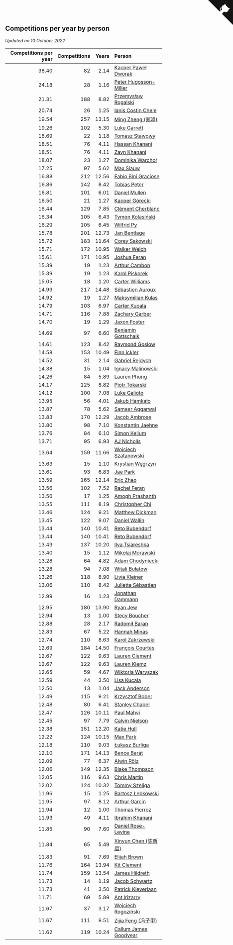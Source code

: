 ## Competitions per year by person

*Updated on 10 October 2022*

| Competitions per year | Competitions | Years | Person |
| ---: | ---: | ---: | :--- |
| 38.40 | 82 | 2.14 | [Kacper Paweł Dworak](https://www.worldcubeassociation.org/persons/2020DWOR01) |
| 24.18 | 28 | 1.16 | [Peter Hugosson-Miller](https://www.worldcubeassociation.org/persons/2021HUGO01) |
| 21.31 | 188 | 8.82 | [Przemysław Rogalski](https://www.worldcubeassociation.org/persons/2013ROGA02) |
| 20.74 | 26 | 1.25 | [Ianis Costin Chele](https://www.worldcubeassociation.org/persons/2021CHEL01) |
| 19.54 | 257 | 13.15 | [Ming Zheng (郑鸣)](https://www.worldcubeassociation.org/persons/2009ZHEN11) |
| 19.26 | 102 | 5.30 | [Luke Garrett](https://www.worldcubeassociation.org/persons/2017GARR05) |
| 18.69 | 22 | 1.18 | [Tomasz Stawowy](https://www.worldcubeassociation.org/persons/2021STAW01) |
| 18.51 | 76 | 4.11 | [Hassan Khanani](https://www.worldcubeassociation.org/persons/2018KHAN26) |
| 18.51 | 76 | 4.11 | [Zayn Khanani](https://www.worldcubeassociation.org/persons/2018KHAN28) |
| 18.07 | 23 | 1.27 | [Dominika Warchoł](https://www.worldcubeassociation.org/persons/2021WARC01) |
| 17.25 | 97 | 5.62 | [Max Siauw](https://www.worldcubeassociation.org/persons/2017SIAU02) |
| 16.88 | 212 | 12.56 | [Fabio Bini Graciose](https://www.worldcubeassociation.org/persons/2010GRAC02) |
| 16.86 | 142 | 8.42 | [Tobias Peter](https://www.worldcubeassociation.org/persons/2014PETE03) |
| 16.81 | 101 | 6.01 | [Daniel Mullen](https://www.worldcubeassociation.org/persons/2016MULL04) |
| 16.50 | 21 | 1.27 | [Kacper Górecki](https://www.worldcubeassociation.org/persons/2021GORE01) |
| 16.44 | 129 | 7.85 | [Clément Cherblanc](https://www.worldcubeassociation.org/persons/2014CHER05) |
| 16.34 | 105 | 6.43 | [Tymon Kolasiński](https://www.worldcubeassociation.org/persons/2016KOLA02) |
| 16.29 | 105 | 6.45 | [Wilfrid Py](https://www.worldcubeassociation.org/persons/2016PYWI01) |
| 15.78 | 201 | 12.73 | [Jan Bentlage](https://www.worldcubeassociation.org/persons/2010BENT01) |
| 15.72 | 183 | 11.64 | [Corey Sakowski](https://www.worldcubeassociation.org/persons/2011SAKO01) |
| 15.71 | 172 | 10.95 | [Walker Welch](https://www.worldcubeassociation.org/persons/2011WELC01) |
| 15.61 | 171 | 10.95 | [Joshua Feran](https://www.worldcubeassociation.org/persons/2011FERA01) |
| 15.39 | 19 | 1.23 | [Arthur Cambon](https://www.worldcubeassociation.org/persons/2021CAMB01) |
| 15.39 | 19 | 1.23 | [Karol Piskorek](https://www.worldcubeassociation.org/persons/2021PISK01) |
| 15.05 | 18 | 1.20 | [Carter Williams](https://www.worldcubeassociation.org/persons/2021WILL06) |
| 14.99 | 217 | 14.48 | [Sébastien Auroux](https://www.worldcubeassociation.org/persons/2008AURO01) |
| 14.92 | 19 | 1.27 | [Maksymilian Kulas](https://www.worldcubeassociation.org/persons/2021KULA02) |
| 14.79 | 103 | 6.97 | [Carter Kucala](https://www.worldcubeassociation.org/persons/2015KUCA01) |
| 14.71 | 116 | 7.88 | [Zachary Garber](https://www.worldcubeassociation.org/persons/2014GARB01) |
| 14.70 | 19 | 1.29 | [Jaxon Foster](https://www.worldcubeassociation.org/persons/2021FOST01) |
| 14.69 | 97 | 6.60 | [Benjamin Gottschalk](https://www.worldcubeassociation.org/persons/2016GOTT01) |
| 14.61 | 123 | 8.42 | [Raymond Goslow](https://www.worldcubeassociation.org/persons/2014GOSL01) |
| 14.58 | 153 | 10.49 | [Finn Ickler](https://www.worldcubeassociation.org/persons/2012ICKL01) |
| 14.52 | 31 | 2.14 | [Gabriel Rejdych](https://www.worldcubeassociation.org/persons/2020REJD01) |
| 14.38 | 15 | 1.04 | [Ignacy Malinowski](https://www.worldcubeassociation.org/persons/2021MALI02) |
| 14.26 | 84 | 5.89 | [Lauren Phung](https://www.worldcubeassociation.org/persons/2016PHUN02) |
| 14.17 | 125 | 8.82 | [Piotr Tokarski](https://www.worldcubeassociation.org/persons/2013TOKA01) |
| 14.12 | 100 | 7.08 | [Luke Galioto](https://www.worldcubeassociation.org/persons/2015GALI02) |
| 13.95 | 56 | 4.01 | [Jakub Hamkało](https://www.worldcubeassociation.org/persons/2018HAMK01) |
| 13.87 | 78 | 5.62 | [Sameer Aggarwal](https://www.worldcubeassociation.org/persons/2017AGGA01) |
| 13.83 | 170 | 12.29 | [Jacob Ambrose](https://www.worldcubeassociation.org/persons/2010AMBR01) |
| 13.80 | 98 | 7.10 | [Konstantin Jaehne](https://www.worldcubeassociation.org/persons/2015JAEH01) |
| 13.76 | 84 | 6.10 | [Simon Kellum](https://www.worldcubeassociation.org/persons/2016KELL12) |
| 13.71 | 95 | 6.93 | [AJ Nicholls](https://www.worldcubeassociation.org/persons/2015NICH04) |
| 13.64 | 159 | 11.66 | [Wojciech Szatanowski](https://www.worldcubeassociation.org/persons/2011SZAT01) |
| 13.63 | 15 | 1.10 | [Krystian Węgrzyn](https://www.worldcubeassociation.org/persons/2021WEGR01) |
| 13.61 | 93 | 6.83 | [Jae Park](https://www.worldcubeassociation.org/persons/2015PARK24) |
| 13.59 | 165 | 12.14 | [Eric Zhao](https://www.worldcubeassociation.org/persons/2010ZHAO19) |
| 13.56 | 102 | 7.52 | [Rachel Feran](https://www.worldcubeassociation.org/persons/2015FERA01) |
| 13.56 | 17 | 1.25 | [Amogh Prashanth](https://www.worldcubeassociation.org/persons/2021PRAS01) |
| 13.55 | 111 | 8.19 | [Christopher Chi](https://www.worldcubeassociation.org/persons/2014CHIC01) |
| 13.46 | 124 | 9.21 | [Matthew Dickman](https://www.worldcubeassociation.org/persons/2013DICK01) |
| 13.45 | 122 | 9.07 | [Daniel Wallin](https://www.worldcubeassociation.org/persons/2013WALL03) |
| 13.44 | 140 | 10.41 | [Reto Bubendorf](https://www.worldcubeassociation.org/persons/2012BUBE01) |
| 13.44 | 140 | 10.41 | [Reto Bubendorf](https://www.worldcubeassociation.org/persons/2012BUBE01) |
| 13.43 | 137 | 10.20 | [Ilya Tsiareshka](https://www.worldcubeassociation.org/persons/2012TERE01) |
| 13.40 | 15 | 1.12 | [Mikołaj Morawski](https://www.worldcubeassociation.org/persons/2021MORA01) |
| 13.28 | 64 | 4.82 | [Adam Chodyniecki](https://www.worldcubeassociation.org/persons/2017CHOD02) |
| 13.28 | 94 | 7.08 | [Witali Bułatow](https://www.worldcubeassociation.org/persons/2015BUAT01) |
| 13.26 | 118 | 8.90 | [Livia Kleiner](https://www.worldcubeassociation.org/persons/2013KLEI03) |
| 13.06 | 110 | 8.42 | [Juliette Sébastien](https://www.worldcubeassociation.org/persons/2014SEBA01) |
| 12.99 | 16 | 1.23 | [Jonathan Dammann](https://www.worldcubeassociation.org/persons/2021DAMM01) |
| 12.95 | 180 | 13.90 | [Ryan Jew](https://www.worldcubeassociation.org/persons/2008JEWR01) |
| 12.94 | 13 | 1.00 | [Stecy Boucher](https://www.worldcubeassociation.org/persons/2021BOUC01) |
| 12.88 | 28 | 2.17 | [Radomił Baran](https://www.worldcubeassociation.org/persons/2020BARA02) |
| 12.83 | 67 | 5.22 | [Hannah Minas](https://www.worldcubeassociation.org/persons/2017MINA04) |
| 12.74 | 110 | 8.63 | [Karol Zakrzewski](https://www.worldcubeassociation.org/persons/2014ZAKR01) |
| 12.69 | 184 | 14.50 | [François Courtès](https://www.worldcubeassociation.org/persons/2008COUR01) |
| 12.67 | 122 | 9.63 | [Lauren Clement](https://www.worldcubeassociation.org/persons/2013KLEM01) |
| 12.67 | 122 | 9.63 | [Lauren Klemz](https://www.worldcubeassociation.org/persons/2013KLEM01) |
| 12.65 | 59 | 4.67 | [Wiktoria Waryszak](https://www.worldcubeassociation.org/persons/2018WARY01) |
| 12.59 | 44 | 3.50 | [Lisa Kucala](https://www.worldcubeassociation.org/persons/2019KUCA01) |
| 12.50 | 13 | 1.04 | [Jack Anderson](https://www.worldcubeassociation.org/persons/2021ANDE05) |
| 12.49 | 115 | 9.21 | [Krzysztof Bober](https://www.worldcubeassociation.org/persons/2013BOBE01) |
| 12.48 | 80 | 6.41 | [Stanley Chapel](https://www.worldcubeassociation.org/persons/2016CHAP04) |
| 12.47 | 126 | 10.11 | [Paul Mahvi](https://www.worldcubeassociation.org/persons/2012MAHV01) |
| 12.45 | 97 | 7.79 | [Calvin Nielson](https://www.worldcubeassociation.org/persons/2014NIEL03) |
| 12.38 | 151 | 12.20 | [Katie Hull](https://www.worldcubeassociation.org/persons/2010HULL01) |
| 12.22 | 124 | 10.15 | [Max Park](https://www.worldcubeassociation.org/persons/2012PARK03) |
| 12.18 | 110 | 9.03 | [Łukasz Burliga](https://www.worldcubeassociation.org/persons/2013BURL01) |
| 12.10 | 171 | 14.13 | [Bence Barát](https://www.worldcubeassociation.org/persons/2008BARA01) |
| 12.09 | 77 | 6.37 | [Alwin Rölz](https://www.worldcubeassociation.org/persons/2016ROLZ01) |
| 12.06 | 149 | 12.35 | [Blake Thompson](https://www.worldcubeassociation.org/persons/2010THOM03) |
| 12.05 | 116 | 9.63 | [Chris Martin](https://www.worldcubeassociation.org/persons/2013MART03) |
| 12.02 | 124 | 10.32 | [Tommy Szeliga](https://www.worldcubeassociation.org/persons/2012SZEL01) |
| 11.96 | 15 | 1.25 | [Bartosz Łebkowski](https://www.worldcubeassociation.org/persons/2021LEBK01) |
| 11.95 | 97 | 8.12 | [Arthur Garcin](https://www.worldcubeassociation.org/persons/2014GARC27) |
| 11.94 | 12 | 1.00 | [Thomas Pierroz](https://www.worldcubeassociation.org/persons/2021PIER01) |
| 11.93 | 49 | 4.11 | [Ibrahim Khanani](https://www.worldcubeassociation.org/persons/2018KHAN27) |
| 11.85 | 90 | 7.60 | [Daniel Rose-Levine](https://www.worldcubeassociation.org/persons/2015ROSE01) |
| 11.84 | 65 | 5.49 | [Xinyun Chen (陈新运)](https://www.worldcubeassociation.org/persons/2017CHEN36) |
| 11.83 | 91 | 7.69 | [Elijah Brown](https://www.worldcubeassociation.org/persons/2015BROW03) |
| 11.76 | 164 | 13.94 | [Kit Clement](https://www.worldcubeassociation.org/persons/2008CLEM01) |
| 11.74 | 159 | 13.54 | [James Hildreth](https://www.worldcubeassociation.org/persons/2009HILD01) |
| 11.73 | 14 | 1.19 | [Jacob Schwartz](https://www.worldcubeassociation.org/persons/2021SCHW01) |
| 11.73 | 41 | 3.50 | [Patrick Kleverlaan](https://www.worldcubeassociation.org/persons/2019KLEV01) |
| 11.71 | 69 | 5.89 | [Ant Irizarry](https://www.worldcubeassociation.org/persons/2016IRIZ02) |
| 11.67 | 37 | 3.17 | [Wojciech Rogoziński](https://www.worldcubeassociation.org/persons/2019ROGO04) |
| 11.67 | 111 | 9.51 | [Zijia Feng (冯子甲)](https://www.worldcubeassociation.org/persons/2013FENG02) |
| 11.62 | 119 | 10.24 | [Callum James Goodyear](https://www.worldcubeassociation.org/persons/2012GOOD02) |


<a href="https://github.com/jonatanklosko/wca_statistics" class="github-corner" aria-label="View source on Github"><svg width="80" height="80" viewBox="0 0 250 250" style="fill:#151513; color:#fff; position: absolute; top: 0; border: 0; right: 0;" aria-hidden="true"><path d="M0,0 L115,115 L130,115 L142,142 L250,250 L250,0 Z"></path><path d="M128.3,109.0 C113.8,99.7 119.0,89.6 119.0,89.6 C122.0,82.7 120.5,78.6 120.5,78.6 C119.2,72.0 123.4,76.3 123.4,76.3 C127.3,80.9 125.5,87.3 125.5,87.3 C122.9,97.6 130.6,101.9 134.4,103.2" fill="currentColor" style="transform-origin: 130px 106px;" class="octo-arm"></path><path d="M115.0,115.0 C114.9,115.1 118.7,116.5 119.8,115.4 L133.7,101.6 C136.9,99.2 139.9,98.4 142.2,98.6 C133.8,88.0 127.5,74.4 143.8,58.0 C148.5,53.4 154.0,51.2 159.7,51.0 C160.3,49.4 163.2,43.6 171.4,40.1 C171.4,40.1 176.1,42.5 178.8,56.2 C183.1,58.6 187.2,61.8 190.9,65.4 C194.5,69.0 197.7,73.2 200.1,77.6 C213.8,80.2 216.3,84.9 216.3,84.9 C212.7,93.1 206.9,96.0 205.4,96.6 C205.1,102.4 203.0,107.8 198.3,112.5 C181.9,128.9 168.3,122.5 157.7,114.1 C157.9,116.9 156.7,120.9 152.7,124.9 L141.0,136.5 C139.8,137.7 141.6,141.9 141.8,141.8 Z" fill="currentColor" class="octo-body"></path></svg></a><style>.github-corner:hover .octo-arm{animation:octocat-wave 560ms ease-in-out}@keyframes octocat-wave{0%,100%{transform:rotate(0)}20%,60%{transform:rotate(-25deg)}40%,80%{transform:rotate(10deg)}}@media (max-width:500px){.github-corner:hover .octo-arm{animation:none}.github-corner .octo-arm{animation:octocat-wave 560ms ease-in-out}}</style>
